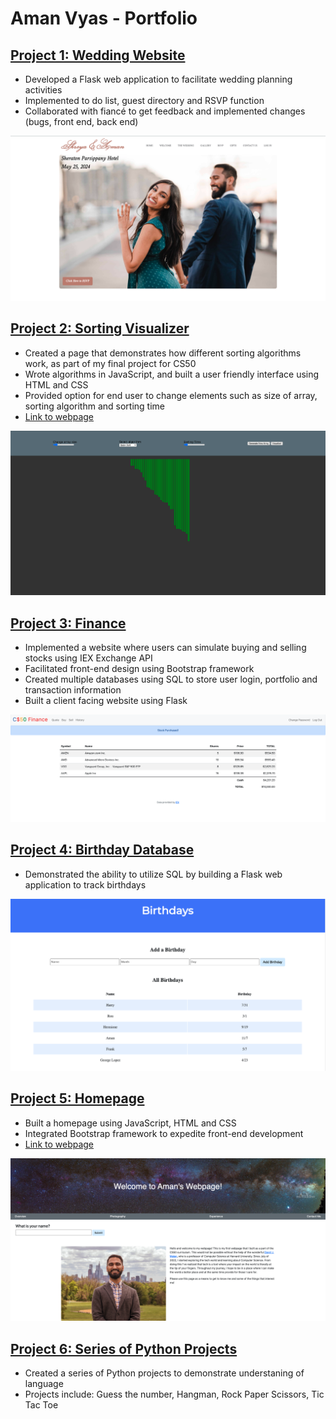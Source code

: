# Aman Vyas - Portfolio

## [Project 1: Wedding Website](https://github.com/vyas95aman/Wedding_Website)
* Developed a Flask web application to facilitate wedding planning activities
* Implemented to do list, guest directory and RSVP function 
* Collaborated with fiancé to get feedback and implemented changes (bugs, front end, back end) 

![](images/Screen%20Shot%202023-03-06%20at%209.16.24%20PM.png)

## [Project 2: Sorting Visualizer](https://github.com/vyas95aman/portfolio.github.io/tree/main/sorting_visualizer)
* Created a page that demonstrates how different sorting algorithms work, as part of my final project for CS50
* Wrote algorithms in JavaScript, and built a user friendly interface using HTML and CSS 
* Provided option for end user to change elements such as size of array, sorting algorithm and sorting time
* [Link to webpage](https://vyas95aman.github.io/portfolio.github.io/sorting_visualizer/)

![](images/Screen%20Shot%202022-10-16%20at%205.21.15%20PM.png)

## [Project 3: Finance](https://github.com/vyas95aman/portfolio.github.io/tree/main/finance)
* Implemented a website where users can simulate buying and selling stocks using IEX Exchange API
* Facilitated front-end design using Bootstrap framework
* Created multiple databases using SQL to store user login, portfolio and transaction information
* Built a client facing website using Flask

![](images/Screen%20Shot%202022-10-16%20at%205.41.18%20PM.png)

## [Project 4: Birthday Database](https://github.com/vyas95aman/portfolio.github.io/tree/main/birthdays)
* Demonstrated the ability to utilize SQL by building a Flask web application to track birthdays 

![](images/Screen%20Shot%202022-10-16%20at%205.45.50%20PM.png)

## [Project 5: Homepage](https://github.com/vyas95aman/portfolio.github.io/tree/main/homepage)
* Built a homepage using JavaScript, HTML and CSS
* Integrated Bootstrap framework to expedite front-end development
* [Link to webpage](https://vyas95aman.github.io/portfolio.github.io/homepage/)

![](images/Screen%20Shot%202022-10-16%20at%205.22.09%20PM.png)

## [Project 6: Series of Python Projects](https://github.com/vyas95aman/Python_Basics)
* Created a series of Python projects to demonstrate understaning of language
* Projects include: Guess the number, Hangman, Rock Paper Scissors, Tic Tac Toe
